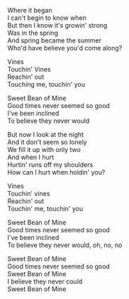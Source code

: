 Where it began  
I can't begin to know when  
But then I know it's growin' strong  
Was in the spring  
And spring became the summer  
Who'd have believe you'd come along?

Vines  
Touchin' Vines  
Reachin' out  
Touching me, touchin' you

Sweet Bean of Mine  
Good times never seemed so good  
I've been inclined  
To believe they never would

But now I look at the night  
And it don't seem so lonely  
We fill it up with only two  
And when I hurt  
Hurtin' runs off my shoulders  
How can I hurt when holdin' you?

Vines  
Touchin' vines  
Reachin' out  
Touchin' me, touchin' you

Sweet Bean of Mine  
Good times never seemed so good  
I've been inclined  
To believe they never would, oh, no, no

Sweet Bean of Mine  
Good times never seemed so good  
Sweet Bean of Mine  
I believe they never could  
Sweet Bean of Mine